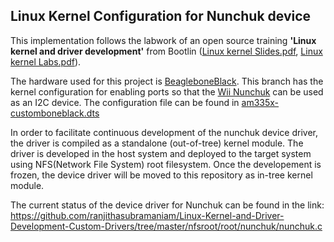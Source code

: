 ## Linux Kernel Configuration for Nunchuk device

This implementation follows the labwork of an open source training **'Linux kernel and driver development'** from Bootlin ([Linux kernel Slides.pdf](https://bootlin.com/doc/training/linux-kernel/linux-kernel-slides.pdf), [Linux kernel Labs.pdf](https://bootlin.com/doc/training/linux-kernel/linux-kernel-labs.pdf)).

The hardware used for this project is [BeagleboneBlack](http://beagleboard.org/black). This branch has the kernel configuration for enabling ports so that the [Wii Nunchuk](https://www.olimex.com/Products/Modules/Sensors/MOD-WII/MOD-Wii-UEXT-NUNCHUCK/open-source-hardware) can be used as an I2C device. The configuration file can be found in [am335x-customboneblack.dts](https://github.com/ranjithasubramaniam/Linux-Kernel-and-Driver-Development-Nunchuk-Kernel-Config/blob/nunchuk/arch/arm/boot/dts/am335x-customboneblack.dts)

In order to facilitate continuous development of the nunchuk device driver, the driver is compiled as a standalone (out-of-tree) kernel module. The driver is developed in the host system and deployed to the target system using NFS(Network File System) root filesystem. Once the developement is frozen, the device driver will be moved to this repository as in-tree kernel module. 

The current status of the device driver for Nunchuk can be found in the link:
https://github.com/ranjithasubramaniam/Linux-Kernel-and-Driver-Development-Custom-Drivers/tree/master/nfsroot/root/nunchuk/nunchuk.c

